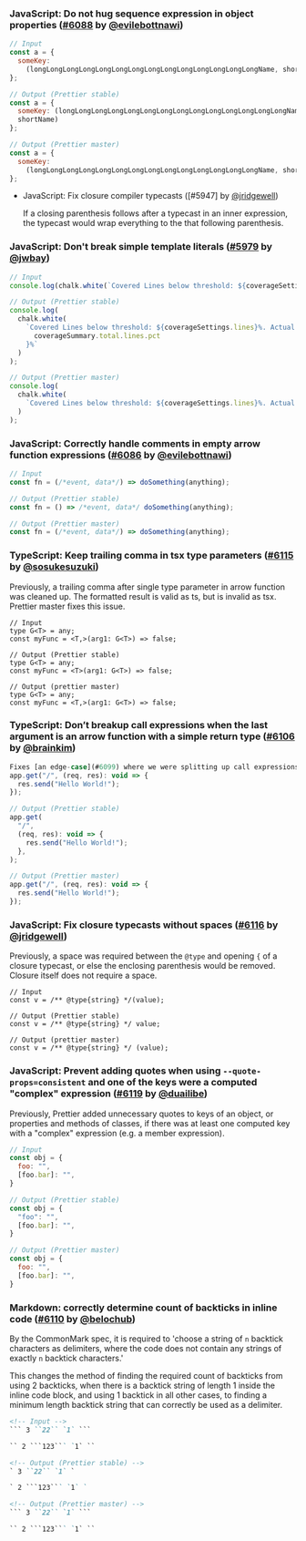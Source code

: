<!--

NOTE: Don't forget to add a link to your GitHub profile and the PR in the end of the file.

Format:

### Category: Title ([#PR] by [@user])

Description

```
// Input
Code Sample

// Output (Prettier stable)
Code Sample

// Output (Prettier master)
Code Sample
```

Details:

  Description: optional if the `Title` is enough to explain everything.

Examples:

### TypeScript: Correctly handle `//` in TSX ([#5728] by [@JamesHenry])

Previously, putting `//` as a child of a JSX element in TypeScript led to an error
because it was interpreted as a comment. Prettier master fixes this issue.

<!-- prettier-ignore --\>
```js
// Input
const link = <a href="example.com">http://example.com</a>

// Output (Prettier stable)
// Error: Comment location overlaps with node location

// Output (Prettier master)
const link = <a href="example.com">http://example.com</a>;
```

-->

### JavaScript: Do not hug sequence expression in object properties ([#6088] by [@evilebottnawi])

<!-- prettier-ignore -->
```js
// Input
const a = {
  someKey:
    (longLongLongLongLongLongLongLongLongLongLongLongLongLongName, shortName)
};

// Output (Prettier stable)
const a = {
  someKey: (longLongLongLongLongLongLongLongLongLongLongLongLongLongName,
  shortName)
};

// Output (Prettier master)
const a = {
  someKey:
    (longLongLongLongLongLongLongLongLongLongLongLongLongLongName, shortName)
};
```

- JavaScript: Fix closure compiler typecasts ([#5947] by [@jridgewell])

  If a closing parenthesis follows after a typecast in an inner expression, the typecast would wrap everything to the that following parenthesis.

### JavaScript: Don't break simple template literals ([#5979] by [@jwbay])

<!-- prettier-ignore -->
```js
// Input
console.log(chalk.white(`Covered Lines below threshold: ${coverageSettings.lines}%. Actual: ${coverageSummary.total.lines.pct}%`))

// Output (Prettier stable)
console.log(
  chalk.white(
    `Covered Lines below threshold: ${coverageSettings.lines}%. Actual: ${
      coverageSummary.total.lines.pct
    }%`
  )
);

// Output (Prettier master)
console.log(
  chalk.white(
    `Covered Lines below threshold: ${coverageSettings.lines}%. Actual: ${coverageSummary.total.lines.pct}%`
  )
);
```

### JavaScript: Correctly handle comments in empty arrow function expressions ([#6086] by [@evilebottnawi])

<!-- prettier-ignore -->
```js
// Input
const fn = (/*event, data*/) => doSomething(anything);

// Output (Prettier stable)
const fn = () => /*event, data*/ doSomething(anything);

// Output (Prettier master)
const fn = (/*event, data*/) => doSomething(anything);
```

### TypeScript: Keep trailing comma in tsx type parameters ([#6115] by [@sosukesuzuki])

Previously, a trailing comma after single type parameter in arrow function was cleaned up. The formatted result is valid as ts, but is invalid as tsx. Prettier master fixes this issue.

<!-- prettier-ignore -->
```tsx
// Input
type G<T> = any;
const myFunc = <T,>(arg1: G<T>) => false;

// Output (Prettier stable)
type G<T> = any;
const myFunc = <T>(arg1: G<T>) => false;

// Output (prettier master)
type G<T> = any;
const myFunc = <T,>(arg1: G<T>) => false;
```

### TypeScript: Don’t breakup call expressions when the last argument is an arrow function with a simple return type ([#6106] by [@brainkim])

<!-- prettier-ignore -->
```js
Fixes [an edge-case](#6099) where we were splitting up call expressions containing arrow functions with simple return types.
app.get("/", (req, res): void => {
  res.send("Hello World!");
});

// Output (Prettier stable)
app.get(
  "/",
  (req, res): void => {
    res.send("Hello World!");
  },
);

// Output (Prettier master)
app.get("/", (req, res): void => {
  res.send("Hello World!");
});
```

### JavaScript: Fix closure typecasts without spaces ([#6116] by [@jridgewell])

Previously, a space was required between the `@type` and opening `{` of a closure typecast, or else the enclosing parenthesis would be removed. Closure itself does not require a space.

<!-- prettier-ignore -->
```tsx
// Input
const v = /** @type{string} */(value);

// Output (Prettier stable)
const v = /** @type{string} */ value;

// Output (prettier master)
const v = /** @type{string} */ (value);
```

### JavaScript: Prevent adding quotes when using `--quote-props=consistent` and one of the keys were a computed "complex" expression ([#6119] by [@duailibe])

Previously, Prettier added unnecessary quotes to keys of an object, or properties and methods of classes, if there was at least one computed key with a "complex" expression (e.g. a member expression).

<!-- prettier-ignore -->
```js
// Input
const obj = {
  foo: "",
  [foo.bar]: "",
}

// Output (Prettier stable)
const obj = {
  "foo": "",
  [foo.bar]: "",
}

// Output (Prettier master)
const obj = {
  foo: "",
  [foo.bar]: "",
}
```

### Markdown: correctly determine count of backticks in inline code ([#6110] by [@belochub])

By the CommonMark spec, it is required to 'choose a string of `n` backtick characters as delimiters, where the code does not contain any strings of exactly `n` backtick characters.'

This changes the method of finding the required count of backticks from using 2 backticks, when there is a backtick string of length 1 inside the inline code block, and using 1 backtick in all other cases, to finding a minimum length backtick string that can correctly be used as a delimiter.

<!-- prettier-ignore -->
````md
<!-- Input -->
``` 3 ``22`` `1` ```

`` 2 ```123``` `1` ``

<!-- Output (Prettier stable) -->
` 3 ``22`` `1` `

` 2 ```123``` `1` `

<!-- Output (Prettier master) -->
``` 3 ``22`` `1` ```

`` 2 ```123``` `1` ``
````

[#5979]: https://github.com/prettier/prettier/pull/5979
[#6086]: https://github.com/prettier/prettier/pull/6086
[#6088]: https://github.com/prettier/prettier/pull/6088
[#6106]: https://github.com/prettier/prettier/pull/6106
[#6110]: https://github.com/prettier/prettier/pull/6110
[#6115]: https://github.com/prettier/prettier/pull/6115
[#6116]: https://github.com/prettier/prettier/pull/6116
[#6119]: https://github.com/prettier/prettier/pull/6119
[@belochub]: https://github.com/belochub
[@brainkim]: https://github.com/brainkim
[@duailibe]: https://github.com/duailibe
[@evilebottnawi]: https://github.com/evilebottnawi
[@jridgewell]: https://github.com/jridgewell
[@jwbay]: https://github.com/jwbay
[@sosukesuzuki]: https://github.com/sosukesuzuki
